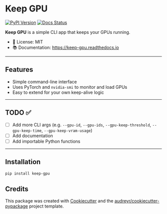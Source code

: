 # Keep GPU

[![PyPI Version](https://img.shields.io/pypi/v/keep-gpu.svg)](https://pypi.python.org/pypi/keep-gpu)
[![Docs Status](https://readthedocs.org/projects/keep-gpu/badge/?version=latest)](https://keep-gpu.readthedocs.io/en/latest/?version=latest)

**Keep GPU** is a simple CLI app that keeps your GPUs running.

- 🧾 License: MIT
- 📚 Documentation: https://keep-gpu.readthedocs.io

---

## Features

- Simple command-line interface
- Uses PyTorch and `nvidia-smi` to monitor and load GPUs
- Easy to extend for your own keep-alive logic

---

## TODO ✅

- [ ] Add more CLI args (e.g. `--gpu-id`, `--gpu-ids`, `--gpu-keep-threshold`, `--gpu-keep-time`, `--gpu-keep-vram-usage`)
- [ ] Add documentation
- [ ] Add importable Python functions

---

## Installation

```bash
pip install keep-gpu
```
## Credits

This package was created with [Cookiecutter](https://github.com/audreyr/cookiecutter) and the [audreyr/cookiecutter-pypackage](https://github.com/audreyr/cookiecutter-pypackage) project template.